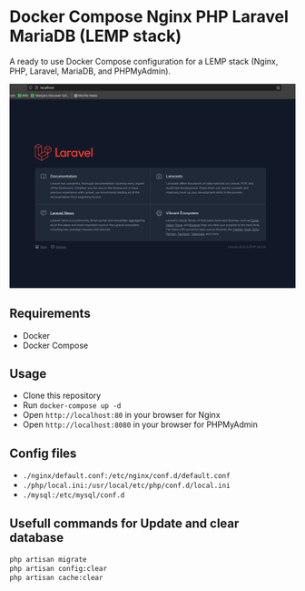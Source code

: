 # Docker Compose Nginx PHP Laravel MariaDB (LEMP stack)

A ready to use Docker Compose configuration for a LEMP stack (Nginx, PHP, Laravel, MariaDB, and PHPMyAdmin).

![Laravel image](images/laravel.png)

## Requirements

- Docker
- Docker Compose

## Usage

- Clone this repository
- Run `docker-compose up -d`
- Open `http://localhost:80` in your browser for Nginx
- Open `http://localhost:8080` in your browser for PHPMyAdmin

## Config files

- `./nginx/default.conf:/etc/nginx/conf.d/default.conf`
- `./php/local.ini:/usr/local/etc/php/conf.d/local.ini`
- `./mysql:/etc/mysql/conf.d`

## Usefull commands for Update and clear database

```console
php artisan migrate
php artisan config:clear
php artisan cache:clear
```
